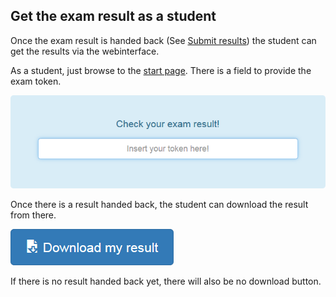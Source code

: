 ## Get the exam result as a student

Once the exam result is handed back (See [Submit results](submit-results.md)) the student can get the results via the webinterface.

As a student, just browse to the [start page](../). There is a field to provide the exam token.

![Check result 1](img/check-result1.png)

Once there is a result handed back, the student can download the result from there.

![Download result](img/download-result.png)

If there is no result handed back yet, there will also be no download button.